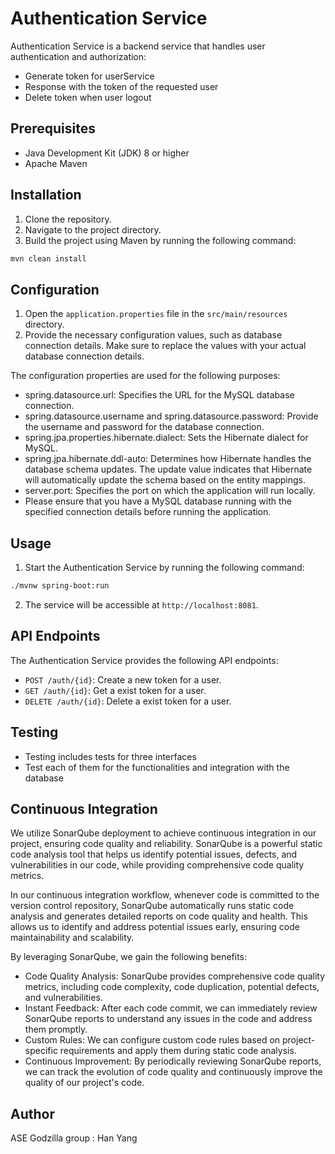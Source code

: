 # Authentication Service

Authentication Service is a backend service that handles user authentication and authorization:
- Generate token for userService
- Response with the token of the requested user
- Delete token when user logout 
## Prerequisites

- Java Development Kit (JDK) 8 or higher
- Apache Maven

## Installation

1. Clone the repository.
2. Navigate to the project directory.
3. Build the project using Maven by running the following command:

```bash
mvn clean install
```


## Configuration

1. Open the `application.properties` file in the `src/main/resources` directory.
2. Provide the necessary configuration values, such as database connection details.
   Make sure to replace the values with your actual database connection details.

The configuration properties are used for the following purposes:

- spring.datasource.url: Specifies the URL for the MySQL database connection.
- spring.datasource.username and spring.datasource.password: Provide the username and password for the database connection.
- spring.jpa.properties.hibernate.dialect: Sets the Hibernate dialect for MySQL.
- spring.jpa.hibernate.ddl-auto: Determines how Hibernate handles the database schema updates. The update value indicates that Hibernate will automatically update the schema based on the entity mappings.
- server.port: Specifies the port on which the application will run locally.
- Please ensure that you have a MySQL database running with the specified connection details before running the application.

## Usage

1. Start the Authentication Service by running the following command:

```bash
./mvnw spring-boot:run
```


2. The service will be accessible at `http://localhost:8081`.

## API Endpoints

The Authentication Service provides the following API endpoints:

- `POST /auth/{id}`: Create a new token for a user.
- `GET /auth/{id}`: Get a exist token for a user.
- `DELETE /auth/{id}`: Delete a exist token for a user.

## Testing

- Testing includes tests for three interfaces
- Test each of them for the functionalities and integration with the database

## Continuous Integration
We utilize SonarQube deployment to achieve continuous integration in our project, ensuring code quality and reliability. SonarQube is a powerful static code analysis tool that helps us identify potential issues, defects, and vulnerabilities in our code, while providing comprehensive code quality metrics.

In our continuous integration workflow, whenever code is committed to the version control repository, SonarQube automatically runs static code analysis and generates detailed reports on code quality and health. This allows us to identify and address potential issues early, ensuring code maintainability and scalability.

By leveraging SonarQube, we gain the following benefits:

- Code Quality Analysis: SonarQube provides comprehensive code quality metrics, including code complexity, code duplication, potential defects, and vulnerabilities.
- Instant Feedback: After each code commit, we can immediately review SonarQube reports to understand any issues in the code and address them promptly.
- Custom Rules: We can configure custom code rules based on project-specific requirements and apply them during static code analysis.
- Continuous Improvement: By periodically reviewing SonarQube reports, we can track the evolution of code quality and continuously improve the quality of our project's code.

## Author

ASE Godzilla group : Han Yang

